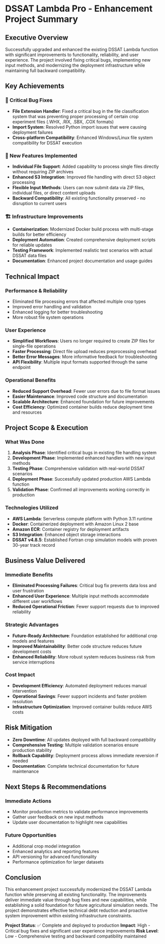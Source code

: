 # DSSAT Lambda Pro - Enhancement Project Summary

## Executive Overview

Successfully upgraded and enhanced the existing DSSAT Lambda function with significant improvements to functionality, reliability, and user experience. The project involved fixing critical bugs, implementing new input methods, and modernizing the deployment infrastructure while maintaining full backward compatibility.

## Key Achievements

### 🔧 Critical Bug Fixes
- **File Extension Handler**: Fixed a critical bug in the file classification system that was preventing proper processing of certain crop experiment files (.WHX, .RIX, .SBX, .COX formats)
- **Import System**: Resolved Python import issues that were causing deployment failures
- **Cross-platform Compatibility**: Enhanced Windows/Linux file system compatibility for DSSAT execution

### 🚀 New Features Implemented
- **Individual File Support**: Added capability to process single files directly without requiring ZIP archives
- **Enhanced S3 Integration**: Improved file handling with direct S3 object processing
- **Flexible Input Methods**: Users can now submit data via ZIP files, individual files, or direct content uploads
- **Backward Compatibility**: All existing functionality preserved - no disruption to current users

### 🏗️ Infrastructure Improvements
- **Containerization**: Modernized Docker build process with multi-stage builds for better efficiency
- **Deployment Automation**: Created comprehensive deployment scripts for reliable updates
- **Testing Framework**: Implemented realistic test scenarios with actual DSSAT data files
- **Documentation**: Enhanced project documentation and usage guides

## Technical Impact

### Performance & Reliability
- Eliminated file processing errors that affected multiple crop types
- Improved error handling and validation
- Enhanced logging for better troubleshooting
- More robust file system operations

### User Experience
- **Simplified Workflows**: Users no longer required to create ZIP files for single-file operations
- **Faster Processing**: Direct file upload reduces preprocessing overhead
- **Better Error Messages**: More informative feedback for troubleshooting
- **API Flexibility**: Multiple input formats supported through the same endpoint

### Operational Benefits
- **Reduced Support Overhead**: Fewer user errors due to file format issues
- **Easier Maintenance**: Improved code structure and documentation
- **Scalable Architecture**: Enhanced foundation for future improvements
- **Cost Efficiency**: Optimized container builds reduce deployment time and resources

## Project Scope & Execution

### What Was Done
1. **Analysis Phase**: Identified critical bugs in existing file handling system
2. **Development Phase**: Implemented enhanced handlers with new input methods
3. **Testing Phase**: Comprehensive validation with real-world DSSAT scenarios
4. **Deployment Phase**: Successfully updated production AWS Lambda function
5. **Validation Phase**: Confirmed all improvements working correctly in production

### Technologies Utilized
- **AWS Lambda**: Serverless compute platform with Python 3.11 runtime
- **Docker**: Containerized deployment with Amazon Linux 2 base
- **Amazon ECR**: Container registry for deployment artifacts
- **S3 Integration**: Enhanced object storage interactions
- **DSSAT v4.8.5**: Established Fortran crop simulation models with proven 30-year track record

## Business Value Delivered

### Immediate Benefits
- **Eliminated Processing Failures**: Critical bug fix prevents data loss and user frustration
- **Enhanced User Experience**: Multiple input methods accommodate different user workflows
- **Reduced Operational Friction**: Fewer support requests due to improved reliability

### Strategic Advantages
- **Future-Ready Architecture**: Foundation established for additional crop models and features
- **Improved Maintainability**: Better code structure reduces future development costs
- **Enhanced Reliability**: More robust system reduces business risk from service interruptions

### Cost Impact
- **Development Efficiency**: Automated deployment reduces manual intervention
- **Operational Savings**: Fewer support incidents and faster problem resolution
- **Infrastructure Optimization**: Improved container builds reduce AWS costs

## Risk Mitigation

- **Zero Downtime**: All updates deployed with full backward compatibility
- **Comprehensive Testing**: Multiple validation scenarios ensure production stability
- **Rollback Capability**: Deployment process allows immediate reversion if needed
- **Documentation**: Complete technical documentation for future maintenance

## Next Steps & Recommendations

### Immediate Actions
- Monitor production metrics to validate performance improvements
- Gather user feedback on new input methods
- Update user documentation to highlight new capabilities

### Future Opportunities
- Additional crop model integration
- Enhanced analytics and reporting features
- API versioning for advanced functionality
- Performance optimization for larger datasets

## Conclusion

This enhancement project successfully modernized the DSSAT Lambda function while preserving all existing functionality. The improvements deliver immediate value through bug fixes and new capabilities, while establishing a solid foundation for future agricultural simulation needs. The project demonstrates effective technical debt reduction and proactive system improvement within existing infrastructure constraints.

**Project Status**: ✅ Complete and deployed to production
**Impact**: High - Critical bug fixes and significant user experience improvements
**Risk Level**: Low - Comprehensive testing and backward compatibility maintained
